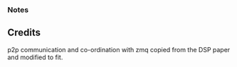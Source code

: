 ### Notes

## Credits
p2p communication and co-ordination with zmq copied from the DSP paper
and modified to fit. 

